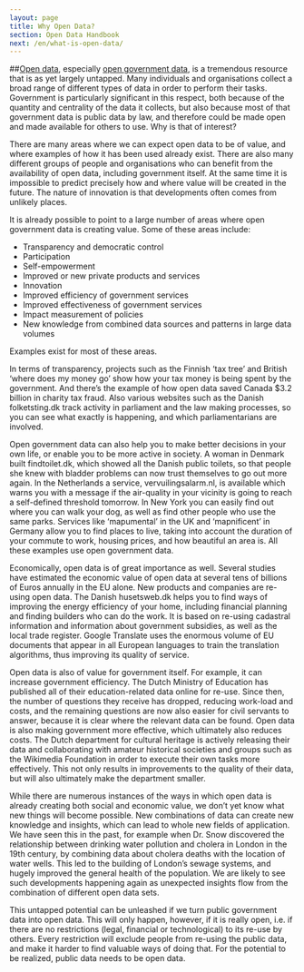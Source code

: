 ```yaml
---
layout: page
title: Why Open Data?
section: Open Data Handbook
next: /en/what-is-open-data/
---
```


##[Open data](http://opendatahandbook.org/en/glossary.html#term-open-data), especially [open government data](http://opendatahandbook.org/en/glossary.html#term-open-government-data), is a tremendous resource that is as yet largely untapped. Many individuals and organisations collect a broad range of different types of data in order to perform their tasks. Government is particularly significant in this respect, both because of the quantity and centrality of the data it collects, but also because most of that government data is public data by law, and therefore could be made open and made available for others to use. Why is that of interest?

There are many areas where we can expect open data to be of value, and where examples of how it has been used already exist. There are also many different groups of people and organisations who can benefit from the availability of open data, including government itself. At the same time it is impossible to predict precisely how and where value will be created in the future. The nature of innovation is that developments often comes from unlikely places.

It is already possible to point to a large number of areas where open government data is creating value. Some of these areas include:

 * Transparency and democratic control
 * Participation
 * Self-empowerment
 * Improved or new private products and services
 * Innovation
 * Improved efficiency of government services
 * Improved effectiveness of government services
 * Impact measurement of policies
 * New knowledge from combined data sources and patterns in large data volumes

Examples exist for most of these areas.

In terms of transparency, projects such as the Finnish ‘tax tree’ and British ‘where does my money go’ show how your tax money is being spent by the government. And there’s the example of how open data saved Canada $3.2 billion in charity tax fraud. Also various websites such as the Danish folketsting.dk track activity in parliament and the law making processes, so you can see what exactly is happening, and which parliamentarians are involved.

Open government data can also help you to make better decisions in your own life, or enable you to be more active in society. A woman in Denmark built findtoilet.dk, which showed all the Danish public toilets, so that people she knew with bladder problems can now trust themselves to go out more again. In the Netherlands a service, vervuilingsalarm.nl, is available which warns you with a message if the air-quality in your vicinity is going to reach a self-defined threshold tomorrow. In New York you can easily find out where you can walk your dog, as well as find other people who use the same parks. Services like ‘mapumental’ in the UK and ‘mapnificent’ in Germany allow you to find places to live, taking into account the duration of your commute to work, housing prices, and how beautiful an area is. All these examples use open government data.

Economically, open data is of great importance as well. Several studies have estimated the economic value of open data at several tens of billions of Euros annually in the EU alone. New products and companies are re-using open data. The Danish husetsweb.dk helps you to find ways of improving the energy efficiency of your home, including financial planning and finding builders who can do the work. It is based on re-using cadastral information and information about government subsidies, as well as the local trade register. Google Translate uses the enormous volume of EU documents that appear in all European languages to train the translation algorithms, thus improving its quality of service.

Open data is also of value for government itself. For example, it can increase government efficiency. The Dutch Ministry of Education has published all of their education-related data online for re-use. Since then, the number of questions they receive has dropped, reducing work-load and costs, and the remaining questions are now also easier for civil servants to answer, because it is clear where the relevant data can be found. Open data is also making government more effective, which ultimately also reduces costs. The Dutch department for cultural heritage is actively releasing their data and collaborating with amateur historical societies and groups such as the Wikimedia Foundation in order to execute their own tasks more effectively. This not only results in improvements to the quality of their data, but will also ultimately make the department smaller.

While there are numerous instances of the ways in which open data is already creating both social and economic value, we don’t yet know what new things will become possible. New combinations of data can create new knowledge and insights, which can lead to whole new fields of application. We have seen this in the past, for example when Dr. Snow discovered the relationship between drinking water pollution and cholera in London in the 19th century, by combining data about cholera deaths with the location of water wells. This led to the building of London’s sewage systems, and hugely improved the general health of the population. We are likely to see such developments happening again as unexpected insights flow from the combination of different open data sets.

This untapped potential can be unleashed if we turn public government data into open data. This will only happen, however, if it is really open, i.e. if there are no restrictions (legal, financial or technological) to its re-use by others. Every restriction will exclude people from re-using the public data, and make it harder to find valuable ways of doing that. For the potential to be realized, public data needs to be open data.

